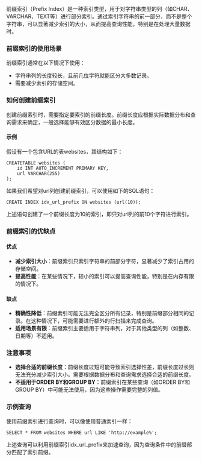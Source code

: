 前缀索引（Prefix Index）是一种索引类型，用于对字符串类型的列（如CHAR、VARCHAR、TEXT等）进行部分索引。通过索引字符串的前一部分，而不是整个字符串，可以显著减少索引的大小，从而提高查询性能，特别是在处理大量数据时。
### 前缀索引的使用场景
前缀索引通常在以下情况下使用：

- 字符串列的长度较长，且前几位字符就能区分大多数记录。
- 需要减少索引的存储空间。
### 如何创建前缀索引
创建前缀索引时，需要指定要索引的前缀长度。前缀长度应根据实际数据分布和查询需求来确定，一般选择能够有效区分数据的最小长度。
#### 示例
假设有一个包含URL的表websites，其结构如下：
```
CREATETABLE websites (
    id INT AUTO_INCREMENT PRIMARY KEY,
    url VARCHAR(255)
);
```
如果我们希望对url列创建前缀索引，可以使用如下的SQL语句：
```
CREATE INDEX idx_url_prefix ON websites (url(10));
```
上述语句创建了一个前缀长度为10的索引，即只对url列的前10个字符进行索引。
### 前缀索引的优缺点
#### 优点

- **减少索引大小**：前缀索引只索引字符串的前部分字符，显著减少了索引占用的存储空间。
- **提高性能**：在某些情况下，较小的索引可以提高查询性能，特别是在内存有限的情况下。
#### 缺点

- **精确性降低**：前缀索引可能无法完全区分所有记录，特别是前缀部分相同的记录。在这种情况下，可能需要进行额外的行扫描来完成查询。
- **适用场景有限**：前缀索引主要适用于字符串列，对于其他类型的列（如整数、日期等）不适用。
### 注意事项

- **选择合适的前缀长度**：前缀长度过短可能导致索引选择性差，前缀长度过长则无法充分减少索引大小。需要根据数据分布和查询需求选择合适的前缀长度。
- **不适用于ORDER BY和GROUP BY**：前缀索引在某些查询（如ORDER BY和GROUP BY）中可能无法使用，因为这些操作需要完整的列值。
### 示例查询
使用前缀索引进行查询时，可以像使用普通索引一样：
```
SELECT * FROM websites WHERE url LIKE 'http://example%';
```
上述查询可以利用前缀索引idx_url_prefix来加速查询，因为查询条件中的前缀部分匹配了索引前缀。
